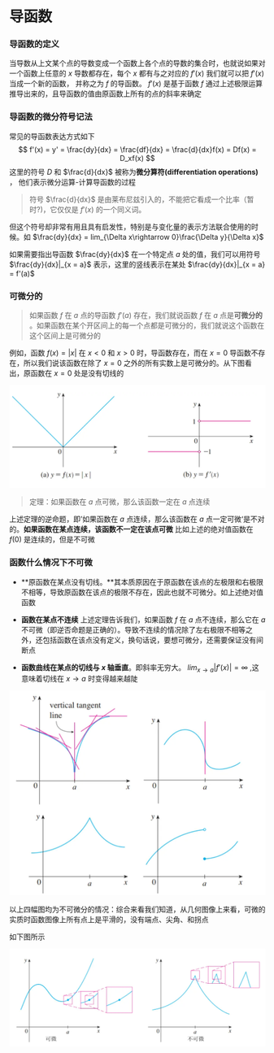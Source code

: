 # 导函数

### 导函数的定义

当导数从上文某个点的导数变成一个函数上各个点的导数的集合时，也就说如果对一个函数上任意的 $x$ 导数都存在，每个 $x$ 都有与之对应的 $f'(x)$ 我们就可以把 $f'(x)$ 当成一个新的函数， 并称之为 $f$ 的导函数。 $f'(x)$ 是基于函数 $f$ 通过上述极限运算推导出来的，且导函数的值由原函数上所有的点的斜率来确定

### 导函数的微分符号记法

常见的导函数表达方式如下
$$
f'(x) = y' = \frac{dy}{dx} = \frac{df}{dx} = \frac{d}{dx}f(x) = Df(x) = D_xf(x)
$$
这里的符号 $D$ 和 $\frac{d}{dx}$ 被称为**微分算符(differentiation operations)** ， 他们表示微分运算-计算导函数的过程

> 符号 $\frac{d}{dx}$ 是由莱布尼兹引入的，不能把它看成一个比率（暂时?)，它仅仅是 $f'(x)$ 的一个同义词。

但这个符号却非常有用且具有启发性，特别是与变化量的表示方法联合使用的时候。如  $\frac{dy}{dx} = lim_{\Delta x\rightarrow 0}\frac{\Delta y}{\Delta x}$ 

如果需要指出导函数 $\frac{dy}{dx}$ 在一个特定点 $a$ 处的值，我们可以用符号  $\frac{dy}{dx}|_{x = a}$ 表示，这里的竖线表示在某处  $\frac{dy}{dx}|_{x = a} = f'(a)$ 

### 可微分的

> 如果函数 $f$ 在 $a$ 点的导函数 $f'(a)$ 存在，我们就说函数 $f$ 在 $a$ 点是**可微分的** 。如果函数在某个开区间上的每一个点都是可微分的，我们就说这个函数在这个区间上是可微分的

例如，函数 $f(x) = |x|$ 在 $x < 0$ 和 $x > 0$ 时，导函数存在，而在 $x = 0$ 导函数不存在，所以我们说该函数在除了 $x = 0$ 之外的所有实数上是可微分的。从下图看出，原函数在 $x = 0$ 处是没有切线的

<img src=".assets/image-20240229153530311.png" alt="image-20240229153530311" style="zoom:50%;" />

> 定理：如果函数在 $a$ 点可微，那么该函数一定在 $a$ 点连续

上述定理的逆命题，即’如果函数在 $a$ 点连续，那么该函数在 $a$ 点一定可微‘是不对的。**如果函数在某点连续，该函数不一定在该点可微** 比如上述的绝对值函数在 $f(0)$ 是连续的，但是不可微

### 函数什么情况下不可微

* **原函数在某点没有切线。**其本质原因在于原函数在该点的左极限和右极限不相等，导致原函数在该点的极限不存在，因此也就不可微分。如上述绝对值函数

* **函数在某点不连续** 上述定理告诉我们，如果函数 $f$ 在 $a$ 点不连续，那么它在 $a$ 不可微（即逆否命题是正确的）。导致不连续的情况除了左右极限不相等之外，还包括函数在该点没有定义，换句话说，要想可微分，还需要保证没有间断点
* **函数曲线在某点的切线与 $x$ 轴垂直**。即斜率无穷大。 $lim_{x\rightarrow a} |f'(x)| = \infty$ ,这意味着切线在 $x\rightarrow a$ 时变得越来越陡

<img src=".assets/image-20240229154038861.png" alt="image-20240229154038861" style="zoom:50%;" />

以上四幅图均为不可微分的情况：综合来看我们知道，从几何图像上来看，可微的实质时函数图像上所有点上是平滑的，没有端点、尖角、和拐点

如下图所示

![image-20240229154204911](.assets/image-20240229154204911.png)